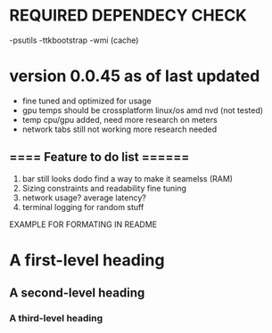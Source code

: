 # REQUIRED DEPENDECY CHECK
-psutils
-ttkbootstrap
-wmi (cache)

# version 0.0.45 as of last updated
- fine tuned and optimized for usage
- gpu temps should be crossplatform linux/os amd nvd (not tested)
- temp cpu/gpu added, need more research on meters
- network tabs still not working more research needed

## ==== Feature to do list ======
1. bar still looks dodo find a way to make it seamelss (RAM)
2. Sizing constraints and readability fine tuning
3. network usage? average latency?
4. terminal logging for random stuff

EXAMPLE FOR FORMATING IN README
# A first-level heading
## A second-level heading
### A third-level heading

